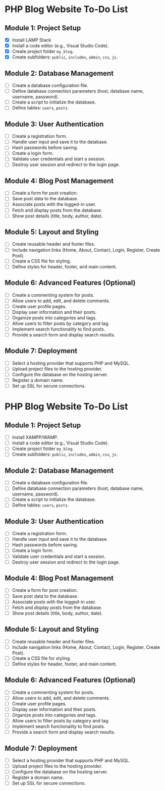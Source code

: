  
# PHP Blog Website To-Do List

## Module 1: Project Setup
- [x] Install LAMP Stack
- [x] Install a code editor (e.g., Visual Studio Code).
- [x] Create project folder `my_blog`.
- [x] Create subfolders: `public`, `includes`, `admin`, `css`, `js`.

## Module 2: Database Management
- [ ] Create a database configuration file.
- [ ] Define database connection parameters (host, database name, username, password).
- [ ] Create a script to initialize the database.
- [ ] Define tables: `users`, `posts`.

## Module 3: User Authentication
- [ ] Create a registration form.
- [ ] Handle user input and save it to the database.
- [ ] Hash passwords before saving.
- [ ] Create a login form.
- [ ] Validate user credentials and start a session.
- [ ] Destroy user session and redirect to the login page.

## Module 4: Blog Post Management
- [ ] Create a form for post creation.
- [ ] Save post data to the database.
- [ ] Associate posts with the logged-in user.
- [ ] Fetch and display posts from the database.
- [ ] Show post details (title, body, author, date).

## Module 5: Layout and Styling
- [ ] Create reusable header and footer files.
- [ ] Include navigation links (Home, About, Contact, Login, Register, Create Post).
- [ ] Create a CSS file for styling.
- [ ] Define styles for header, footer, and main content.

## Module 6: Advanced Features (Optional)
- [ ] Create a commenting system for posts.
- [ ] Allow users to add, edit, and delete comments.
- [ ] Create user profile pages.
- [ ] Display user information and their posts.
- [ ] Organize posts into categories and tags.
- [ ] Allow users to filter posts by category and tag.
- [ ] Implement search functionality to find posts.
- [ ] Provide a search form and display search results.

## Module 7: Deployment
- [ ] Select a hosting provider that supports PHP and MySQL.
- [ ] Upload project files to the hosting provider.
- [ ] Configure the database on the hosting server.
- [ ] Register a domain name.
- [ ] Set up SSL for secure connections.
# PHP Blog Website To-Do List

## Module 1: Project Setup
- [ ] Install XAMPP/WAMP.
- [ ] Install a code editor (e.g., Visual Studio Code).
- [ ] Create project folder `my_blog`.
- [ ] Create subfolders: `public`, `includes`, `admin`, `css`, `js`.

## Module 2: Database Management
- [ ] Create a database configuration file.
- [ ] Define database connection parameters (host, database name, username, password).
- [ ] Create a script to initialize the database.
- [ ] Define tables: `users`, `posts`.

## Module 3: User Authentication
- [ ] Create a registration form.
- [ ] Handle user input and save it to the database.
- [ ] Hash passwords before saving.
- [ ] Create a login form.
- [ ] Validate user credentials and start a session.
- [ ] Destroy user session and redirect to the login page.

## Module 4: Blog Post Management
- [ ] Create a form for post creation.
- [ ] Save post data to the database.
- [ ] Associate posts with the logged-in user.
- [ ] Fetch and display posts from the database.
- [ ] Show post details (title, body, author, date).

## Module 5: Layout and Styling
- [ ] Create reusable header and footer files.
- [ ] Include navigation links (Home, About, Contact, Login, Register, Create Post).
- [ ] Create a CSS file for styling.
- [ ] Define styles for header, footer, and main content.

## Module 6: Advanced Features (Optional)
- [ ] Create a commenting system for posts.
- [ ] Allow users to add, edit, and delete comments.
- [ ] Create user profile pages.
- [ ] Display user information and their posts.
- [ ] Organize posts into categories and tags.
- [ ] Allow users to filter posts by category and tag.
- [ ] Implement search functionality to find posts.
- [ ] Provide a search form and display search results.

## Module 7: Deployment
- [ ] Select a hosting provider that supports PHP and MySQL.
- [ ] Upload project files to the hosting provider.
- [ ] Configure the database on the hosting server.
- [ ] Register a domain name.
- [ ] Set up SSL for secure connections.
